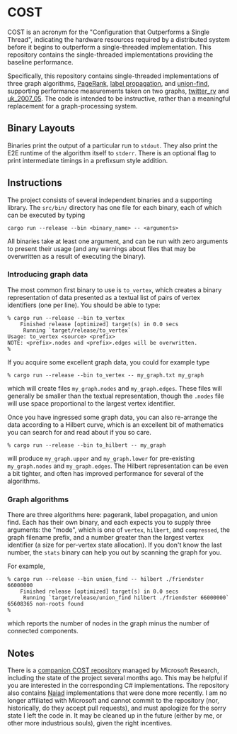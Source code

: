 # COST

COST is an acronym for the "Configuration that Outperforms a Single Thread", indicating the hardware resources required by a distributed system before it begins to outperform a single-threaded implementation. This repository contains the single-threaded implementations providing the baseline performance.

Specifically, this repository contains single-threaded implementations of three graph algorithms, [PageRank](http://en.wikipedia.org/wiki/PageRank), [label propagation](http://www.cs.cmu.edu/~ukang/papers/HalfpICDE2011.pdf), and [union-find](http://en.wikipedia.org/wiki/Disjoint-set_data_structure), supporting performance measurements taken on two graphs, [twitter_rv](http://an.kaist.ac.kr/traces/WWW2010.html) and [uk_2007_05](http://law.di.unimi.it/webdata/uk-2007-05/). The code is intended to be instructive, rather than a meaningful replacement for a graph-processing system.

## Binary Layouts

Binaries print the output of a particular run to `stdout`.
They also print the E2E runtime of the algorithm itself to `stderr`.
There is an optional flag to print intermediate timings in a prefixsum style addition.

## Instructions

The project consists of several independent binaries and a supporting library. The `src/bin/` directory has one file for each binary, each of which can be executed by typing

    cargo run --release --bin <binary_name> -- <arguments>

All binaries take at least one argument, and can be run with zero arguments to present their usage (and any warnings about files that may be overwritten as a result of executing the binary).

### Introducing graph data

The most common first binary to use is `to_vertex`, which creates a binary representation of data presented as a textual list of pairs of vertex identifiers (one per line). You should be able to type:

    % cargo run --release --bin to_vertex
        Finished release [optimized] target(s) in 0.0 secs
         Running `target/release/to_vertex`
    Usage: to_vertex <source> <prefix>
    NOTE: <prefix>.nodes and <prefix>.edges will be overwritten.
    %

If you acquire some excellent graph data, you could for example type

    % cargo run --release --bin to_vertex -- my_graph.txt my_graph

which will create files `my_graph.nodes` and `my_graph.edges`. These files will generally be smaller than the textual representation, though the `.nodes` file will use space proportional to the largest vertex identifier.

Once you have ingressed some graph data, you can also re-arrange the data according to a Hilbert curve, which is an excellent bit of mathematics you can search for and read about if you so care.

    % cargo run --release --bin to_hilbert -- my_graph

will produce `my_graph.upper` and `my_graph.lower` for pre-existing `my_graph.nodes` and `my_graph.edges`. The Hilbert representation can be even a bit tighter, and often has improved performance for several of the algorithms.

### Graph algorithms

There are three algorithms here: pagerank, label propagation, and union find. Each has their own binary, and each expects you to supply three arguments: the "mode", which is one of `vertex`, `hilbert`, and `compressed`, the graph filename prefix, and a number greater than the largest vertex identifier (a size for per-vertex state allocation). If you don't know the last number, the `stats` binary can help you out by scanning the graph for you.

For example,

    % cargo run --release --bin union_find -- hilbert ./friendster 66000000
        Finished release [optimized] target(s) in 0.0 secs
         Running `target/release/union_find hilbert ./friendster 66000000`
    65608365 non-roots found
    %

which reports the number of nodes in the graph minus the number of connected components.

## Notes

There is a [companion COST repository](https://github.com/MicrosoftResearch/NaiadSamples) managed by Microsoft Research, including the state of the project several months ago. This may be helpful if you are interested in the corresponding C# implementations. The repository also contains [Naiad](http://research.microsoft.com/Naiad/) implementations that were done more recently. I am no longer affiliated with Microsoft and cannot commit to the repository (nor, historically, do they accept pull requests), and must apologize for the sorry state I left the code in. It may be cleaned up in the future (either by me, or other more industrious souls), given the right incentives.
